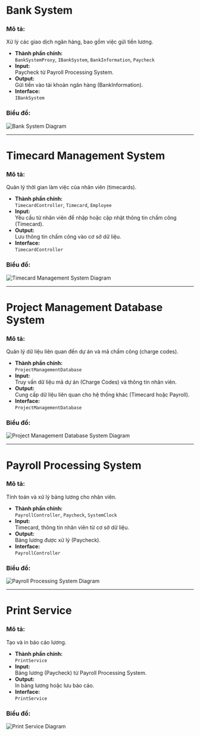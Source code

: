 # Bank System

### Mô tả:
Xử lý các giao dịch ngân hàng, bao gồm việc gửi tiền lương.

- **Thành phần chính:**  
  `BankSystemProxy`, `IBankSystem`, `BankInformation`, `Paycheck`
- **Input:**  
  Paycheck từ Payroll Processing System.
- **Output:**  
  Gửi tiền vào tài khoản ngân hàng (BankInformation).
- **Interface:**  
  `IBankSystem`

### Biểu đồ:
![Bank System Diagram](https://www.planttext.com/api/plantuml/png/l58nRiCm3Dpr2Y9J0xHvWD0X2Bfu2GBa1RJ4988joP2ee4QRbtNea_g5oB63AeNdSg28Ev1t9FJpzRsEZ86JRKM7gi4ZmMA3he5z7vdi0Zu4v32EAHnG4LG3Ev8JDuQcpaV3JntswaIgaR2RgcUeSqlb3bx2Pgg2HJRUBIMSlT6tCHTnUrIBCSAlo2xuznwCxLgov3Z-au5xRo7n0cXzSYpXpQUwfOBGo9JXd0kGicVV4rLQmfw3SSVvFGixZsfA3NBRP6iA3oD6VbXgYvPcgE0JPsIcTL8lZ_ZwkLhzFRYuY3KvFNoBAm000F__0m00)

---

# Timecard Management System

### Mô tả:
Quản lý thời gian làm việc của nhân viên (timecards).

- **Thành phần chính:**  
  `TimecardController`, `Timecard`, `Employee`
- **Input:**  
  Yêu cầu từ nhân viên để nhập hoặc cập nhật thông tin chấm công (Timecard).
- **Output:**  
  Lưu thông tin chấm công vào cơ sở dữ liệu.
- **Interface:**  
  `TimecardController`

### Biểu đồ:
![Timecard Management System Diagram](https://www.planttext.com/api/plantuml/png/T54n3i8m3Dpp2ei9XdwW0we430nC8367rYeHILmbBbA5-Z86diGN26e3hIWU8kjyPv-Tv_sHUPQEQwD59VEBB15c1sKmbww0dRG1C6WPzerdD3Eu2GYHQ-azHDwAB3lI6brVxg94ZemvcafJWvZ2fiyMwKS_qDHL8Ha_CkwJBpV8hgGwIIicp0mi9F1kbi8wl0FmJBNpHt8N37tNL9_qi1gTRaDnpqxPydTMt64qIuq57MYbmGcu8gzOaPqQCN7L95cEZ_M74ts9LcHeY_UdlW000F__0m00)

---

# Project Management Database System

### Mô tả:
Quản lý dữ liệu liên quan đến dự án và mã chấm công (charge codes).

- **Thành phần chính:**  
  `ProjectManagementDatabase`
- **Input:**  
  Truy vấn dữ liệu mã dự án (Charge Codes) và thông tin nhân viên.
- **Output:**  
  Cung cấp dữ liệu liên quan cho hệ thống khác (Timecard hoặc Payroll).
- **Interface:**  
  `ProjectManagementDatabase`

### Biểu đồ:
![Project Management Database System Diagram](https://www.planttext.com/api/plantuml/png/T91D3e9038NtdA9XXGikO0mX0HSccfXmWWeDZZ8pXDO5CPpCXKVo2gBy9zfTs-_blVRrU8OiMCbD5qw9wHLp0lTOsGkb0WSqRQ_92CGeU48cI6eMqYxS7MWhBP0PUdx2HxgZkif9eZDMEKKs8_PMQzWhbaqYbJ9vi0ItkYniJHIJe2hOexxVPMle1AryWBxInfa56ZOpVn_Kg9qD3MhwCIujAr7MB5QznVzhVJ-OGZLEI2Rx_FKD003__mC0)

---

# Payroll Processing System

### Mô tả:
Tính toán và xử lý bảng lương cho nhân viên.

- **Thành phần chính:**  
  `PayrollController`, `Paycheck`, `SystemClock`
- **Input:**  
  Timecard, thông tin nhân viên từ cơ sở dữ liệu.
- **Output:**  
  Bảng lương được xử lý (Paycheck).
- **Interface:**  
  `PayrollController`

### Biểu đồ:
![Payroll Processing System Diagram](https://www.planttext.com/api/plantuml/png/R94nRiCm34LtdOB8b0Br1JmK0TmEtGAa5s1fmWrCIG553KQHatNeaNg5ohK3A4suY13v7p-bdw_lNJ9KorxS2Md4WM6pnqcZ2Emr4gTq30CSfcJiD_3fe0G9fWHhMnU3pIVhMbs2K2WB6fUsBVkJn8cvXPSrUmGxUYRKleMtDNjePoPzC8qLQE30kd3-IdTW_uLdLzbSh7SIQRmoEB1rMPM3pVEtXV5SfjpgB-HAt03wc8CLISplmbMXBuoAj5nU7B-MPG-cvK7hCRVls3HFrmlTRwasSsUtuz3Ft_WB003__mC0)

---

# Print Service

### Mô tả:
Tạo và in báo cáo lương.

- **Thành phần chính:**  
  `PrintService`
- **Input:**  
  Bảng lương (Paycheck) từ Payroll Processing System.
- **Output:**  
  In bảng lương hoặc lưu báo cáo.
- **Interface:**  
  `PrintService`

### Biểu đồ:
![Print Service Diagram](https://www.planttext.com/api/plantuml/png/X90n3i8m34NtdCBg14Cla05rO66hu0GciKhLj8aIjrA5UZ86ZiGLI26WCE71ilwpzMq_RlSgC7eUUoCSgWuRWgBsxS1m8Z-rYWgu2eYX38O0BvH80kzmAwXnLXTItSQbGi97sagORAkpYO0J7SbPpt_Q5v4la1eoynAmj-F04lPsF1lAW4QcACUSYTGxOsUYWvPmuhXtazlyN5YMkw-ZM4H5Wru_zGG00F__0m00)
